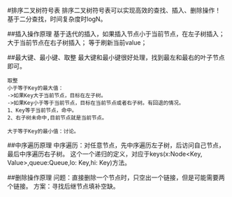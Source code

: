 #排序二叉树符号表
    排序二叉树符号表可以实现高效的查找、插入、删除操作！
    基于二分查找，时间复杂度时logN。

##插入操作原理
    基于迭代的插入，如果插入节点小于当前节点，在左子树插入；
    大于当前节点在右子树插入；
    等于刷新当前value；
    
##最大键、最小键、取整
    最大键和最小键很好处理，找到最左和最右的叶子节点即可。
    
    取整
    小于等于Key的最大值：
    ->如果Key大于当前节点，目标在左子树。
    ->如果Key小于等于当前节点，目标在当前节点或者右子树。有回退的情况。
    1、Key等于当前节点，命中。
    2、右子树未命中,目前节点就是当前节点。
    
    大于等于Key的最小值：讨论。         


    
##中序遍历原理
    中序遍历：对任意节点，先中序遍历左子树，后访问自己节点，最后中序遍历右子树。
    这个一个递归的定义，对应于keys(x:Node<Key, Value>,queue:Queue<Key>,lo: Key,hi: Key)方法。
    
    
##删除操作原理
    问题：直接删除一个节点时，只空出一个链接，但是可能需要两个链接。
    方案：寻找后继节点填补空缺。


    
        
   